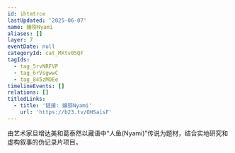 ```yaml
---
id: ihtmtrce
lastUpdated: '2025-06-07'
name: 嬢猕Nyami
aliases: []
layer: 7
eventDate: null
categoryId: cat_MXtv05QF
tagIds:
  - tag_5rvNRFVP
  - tag_6rVsgwwC
  - tag_845zMOEe
timelineEvents: []
relations: []
titledLinks:
  - title: '链接: 嬢猕Nyami'
    url: 'https://b23.tv/OHSaisF'
---
```

由艺术家旦增达美和葛泰然以藏语中“人鱼(Nyami)”传说为题材，结合实地研究和虚构叙事的伪记录片项目。
